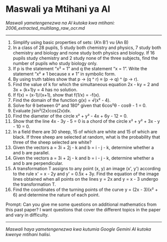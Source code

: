 # Maswali ya Mtihani ya AI
*Maswali yametengenezwa na AI kutoka kwa mtihani: 2006_extracted_multilang_raw_ocr.md*

---

1. Simplify using basic properties of sets: (A‘n B’) vu (An B)
2. In a class of 28 pupils, 5 study both chemistry and physics, 7 study both chemistry and biology and none study both physics and biology. If 16 pupils study chemistry and 2 study none of the three subjects, find the number of pupils who study biology only.
3. If p is the statement “x² = 1” and q the statement “x = 1”. Write the statement “x² ≠ 1 because x ≠ 1” in symbolic form.
4. By using truth tables show that p → (q ^ r) ≡ (p → q) ^ (p → r).
5. Find the value of k for which the simultaneous equation 2x - ky = 2 and 3x + (k+1)y = 4 has no solution.
6. If f(x) = (x-1)/(x+1), show that f(1/x) = -f(x).
7. Find the domain of the function g(x) = √(x² - 4).
8. Solve for θ between 0° and 180° given that 6cos²θ - cosθ - 1 = 0.
9. Evaluate ∫sin²(2x)cos(2x)dx.
10. Find the diameter of the circle x² + y² - 4x + 6y - 12 = 0.
11. Show that the line 4x - 3y - 5 = 0 is a chord of the circle x² + y² + 3x - y - 10 = 0.
12. In a field there are 30 sheep, 15 of which are white and 15 of which are black. If three sheep are selected at random, what is the probability that three of the sheep selected are white?
13. Given the vectors a = 3i + 2j - k and b = i - j - k, determine whether a and b are parallel.
14. Given the vectors a = 3i + 2j - k and b = i - j - k, determine whether a and b are perpendicular.
15. A transformation T assigns to any point (x, y) an image (x', y') according to the rule x' = x - 2y and y' = 0.5x + 3y. Find the equation of the image lines obtained when all points on the lines y = 2x and y = x - 3 undergo the transformation T.
16. Find the coordinates of the turning points of the curve y = (2x - 3)(x² + 6) and determine the nature of each point.

Prompt: Can you give me some questions on additional mathematics from this past paper? I want questions that cover the different topics in the paper and vary in difficulty.

---
*Maswali haya yametengenezwa kwa kutumia Google Gemini AI kutoka kwenye mtihani halisi.*
